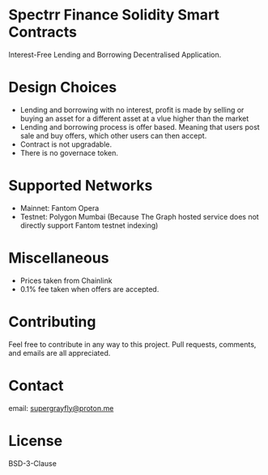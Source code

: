 # Spectrr Finance Solidity Smart Contracts

Interest-Free Lending and Borrowing Decentralised Application.

# Design Choices

- Lending and borrowing with no interest, 
profit is made by selling or buying an asset for a different asset at a vlue higher than the market
- Lending and borrowing process is offer based. Meaning that users post sale and buy offers, 
which other users can then accept.
- Contract is not upgradable.
- There is no governace token.

# Supported Networks

- Mainnet: Fantom Opera
- Testnet: Polygon Mumbai 
(Because The Graph hosted service does not directly support Fantom testnet indexing)

# Miscellaneous

- Prices taken from Chainlink
- 0.1% fee taken when offers are accepted.

# Contributing

Feel free to contribute in any way to this project.
Pull requests, comments, and emails are all appreciated.

# Contact

email: supergrayfly@proton.me

# License

BSD-3-Clause
